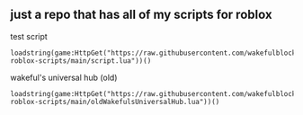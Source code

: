 just a repo that has all of my scripts for roblox
---
test script
```
loadstring(game:HttpGet("https://raw.githubusercontent.com/wakefulblock262/wakefuls-roblox-scripts/main/script.lua"))()
```
wakeful's universal hub (old)
```
loadstring(game:HttpGet("https://raw.githubusercontent.com/wakefulblock262/wakefuls-roblox-scripts/main/oldWakefulsUniversalHub.lua"))()
```
